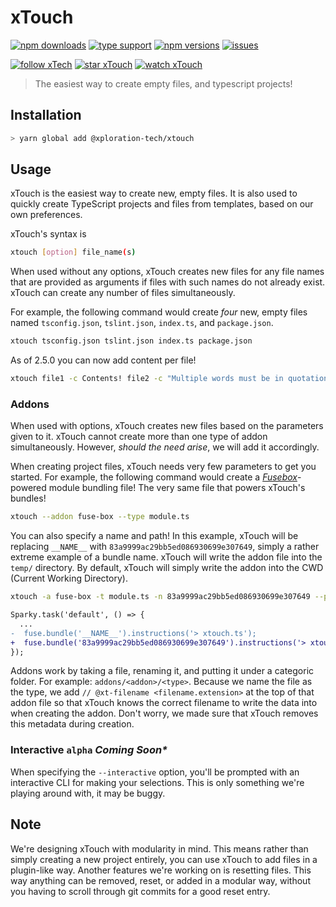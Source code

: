 # xTouch

[![npm downloads](https://img.shields.io/npm/dt/@xploration-tech/xtouch.svg?style=flat-square)](https://www.npmjs.com/package/@xploration-tech/xtouch) [![type support](https://img.shields.io/npm/types/@xploration-tech/xtouch.svg?style=flat-square)](https://www.npmjs.com/package/@xploration-tech/xtouch) [![npm versions](https://img.shields.io/npm/v/@xploration-tech/xtouch.svg?style=flat-square)](<[![](https://img.shields.io/npm/types/@xploration-tech/xtouch.svg?style=flat-square)](https://www.npmjs.com/package/@xploration-tech/xtouch)>) [![issues](https://img.shields.io/github/issues-raw/xploration-technologies/xtouch.svg?style=flat-square)](https://github.com/Xploration-Technologies/xtouch)

[![follow xTech](https://img.shields.io/github/followers/xploration-technologies.svg?label=Follow&style=social)](https://github.com/Xploration-Technologies/xtouch) [![star xTouch](https://img.shields.io/github/stars/xploration-technologies/xtouch.svg?label=Stars&style=social)](https://github.com/Xploration-Technologies/xtouch) [![watch xTouch](https://img.shields.io/github/watchers/Xploration-Technologies/xtouch.svg?label=Watch&style=social)](https://github.com/Xploration-Technologies/xtouch)

> The easiest way to create empty files, and typescript projects!

## Installation

```bash
> yarn global add @xploration-tech/xtouch
```

## Usage

xTouch is the easiest way to create new, empty files. It is also used to quickly create TypeScript projects and files from templates, based on our own preferences.

xTouch's syntax is

```bash
xtouch [option] file_name(s)
```

When used without any options, xTouch creates new files for any file names that are provided as arguments if files with such names do not already exist. xTouch can create any number of files simultaneously.

For example, the following command would create _four_ new, empty files named `tsconfig.json`, `tslint.json`, `index.ts`, and `package.json`.

```bash
xtouch tsconfig.json tslint.json index.ts package.json
```

As of 2.5.0 you can now add content per file!

```bash
xtouch file1 -c Contents! file2 -c "Multiple words must be in quotations" file3 -c 'More contents!'
```

### Addons

When used with options, xTouch creates new files based on the parameters given to it. xTouch cannot create more than one type of addon simultaneously. However, _should the need arise_, we will add it accordingly.

When creating project files, xTouch needs very few parameters to get you started. For example, the following command would create a _[Fusebox](https://fuse-box.org)_-powered module bundling file! The very same file that powers xTouch's bundles!

```bash
xtouch --addon fuse-box --type module.ts
```

You can also specify a name and path! In this example, xTouch will be replacing `__NAME__` with `83a9999ac29bb5ed086930699e307649`, simply a rather extreme example of a bundle name. xTouch will write the addon file into the `temp/` directory. By default, xTouch will simply write the addon into the CWD (Current Working Directory).

```bash
xtouch -a fuse-box -t module.ts -n 83a9999ac29bb5ed086930699e307649 --path temp
```

```diff
Sparky.task('default', () => {
  ...
-  fuse.bundle('__NAME__').instructions('> xtouch.ts');
+  fuse.bundle('83a9999ac29bb5ed086930699e307649').instructions('> xtouch.ts');
});
```

Addons work by taking a file, renaming it, and putting it under a categoric folder. For example: `addons/<addon>/<type>`. Because we name the file as the type, we add `// @xt-filename <filename.extension>` at the top of that addon file so that xTouch knows the correct filename to write the data into when creating the addon. Don't worry, we made sure that xTouch removes this metadata during creation.

### Interactive `alpha` _Coming Soon\*_

When specifying the `--interactive` option, you'll be prompted with an interactive CLI for making your selections. This is only something we're playing around with, it may be buggy.

## Note

We're designing xTouch with modularity in mind. This means rather than simply creating a new project entirely, you can use xTouch to add files in a plugin-like way. Another features we're working on is resetting files. This way anything can be removed, reset, or added in a modular way, without you having to scroll through git commits for a good reset entry.
